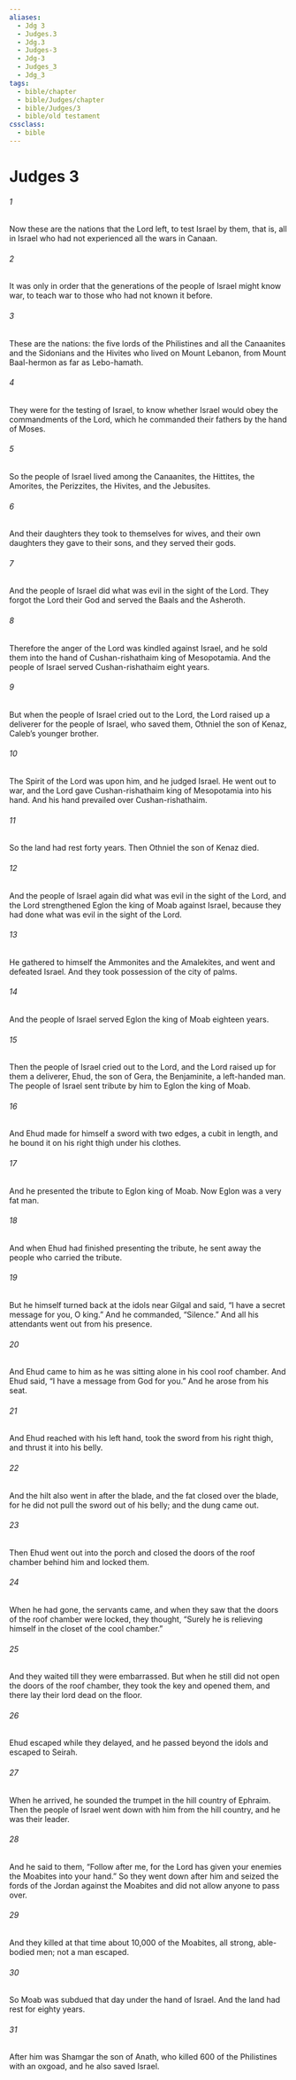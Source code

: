 ```yaml
---
aliases:
  - Jdg 3
  - Judges.3
  - Jdg.3
  - Judges-3
  - Jdg-3
  - Judges_3
  - Jdg_3
tags:
  - bible/chapter
  - bible/Judges/chapter
  - bible/Judges/3
  - bible/old testament
cssclass:
  - bible
---
```


# Judges 3

###### 1
Now these are the nations that the Lord left, to test Israel by them, that is, all in Israel who had not experienced all the wars in Canaan.
###### 2
It was only in order that the generations of the people of Israel might know war, to teach war to those who had not known it before.
###### 3
These are the nations: the five lords of the Philistines and all the Canaanites and the Sidonians and the Hivites who lived on Mount Lebanon, from Mount Baal-hermon as far as Lebo-hamath.
###### 4
They were for the testing of Israel, to know whether Israel would obey the commandments of the Lord, which he commanded their fathers by the hand of Moses.
###### 5
So the people of Israel lived among the Canaanites, the Hittites, the Amorites, the Perizzites, the Hivites, and the Jebusites.
###### 6
And their daughters they took to themselves for wives, and their own daughters they gave to their sons, and they served their gods.
###### 7
And the people of Israel did what was evil in the sight of the Lord. They forgot the Lord their God and served the Baals and the Asheroth.
###### 8
Therefore the anger of the Lord was kindled against Israel, and he sold them into the hand of Cushan-rishathaim king of Mesopotamia. And the people of Israel served Cushan-rishathaim eight years.
###### 9
But when the people of Israel cried out to the Lord, the Lord raised up a deliverer for the people of Israel, who saved them, Othniel the son of Kenaz, Caleb’s younger brother.
###### 10
The Spirit of the Lord was upon him, and he judged Israel. He went out to war, and the Lord gave Cushan-rishathaim king of Mesopotamia into his hand. And his hand prevailed over Cushan-rishathaim.
###### 11
So the land had rest forty years. Then Othniel the son of Kenaz died.
###### 12
And the people of Israel again did what was evil in the sight of the Lord, and the Lord strengthened Eglon the king of Moab against Israel, because they had done what was evil in the sight of the Lord.
###### 13
He gathered to himself the Ammonites and the Amalekites, and went and defeated Israel. And they took possession of the city of palms.
###### 14
And the people of Israel served Eglon the king of Moab eighteen years.
###### 15
Then the people of Israel cried out to the Lord, and the Lord raised up for them a deliverer, Ehud, the son of Gera, the Benjaminite, a left-handed man. The people of Israel sent tribute by him to Eglon the king of Moab.
###### 16
And Ehud made for himself a sword with two edges, a cubit in length, and he bound it on his right thigh under his clothes.
###### 17
And he presented the tribute to Eglon king of Moab. Now Eglon was a very fat man.
###### 18
And when Ehud had finished presenting the tribute, he sent away the people who carried the tribute.
###### 19
But he himself turned back at the idols near Gilgal and said, “I have a secret message for you, O king.” And he commanded, “Silence.” And all his attendants went out from his presence.
###### 20
And Ehud came to him as he was sitting alone in his cool roof chamber. And Ehud said, “I have a message from God for you.” And he arose from his seat.
###### 21
And Ehud reached with his left hand, took the sword from his right thigh, and thrust it into his belly.
###### 22
And the hilt also went in after the blade, and the fat closed over the blade, for he did not pull the sword out of his belly; and the dung came out.
###### 23
Then Ehud went out into the porch and closed the doors of the roof chamber behind him and locked them.
###### 24
When he had gone, the servants came, and when they saw that the doors of the roof chamber were locked, they thought, “Surely he is relieving himself in the closet of the cool chamber.”
###### 25
And they waited till they were embarrassed. But when he still did not open the doors of the roof chamber, they took the key and opened them, and there lay their lord dead on the floor.
###### 26
Ehud escaped while they delayed, and he passed beyond the idols and escaped to Seirah.
###### 27
When he arrived, he sounded the trumpet in the hill country of Ephraim. Then the people of Israel went down with him from the hill country, and he was their leader.
###### 28
And he said to them, “Follow after me, for the Lord has given your enemies the Moabites into your hand.” So they went down after him and seized the fords of the Jordan against the Moabites and did not allow anyone to pass over.
###### 29
And they killed at that time about 10,000 of the Moabites, all strong, able-bodied men; not a man escaped.
###### 30
So Moab was subdued that day under the hand of Israel. And the land had rest for eighty years.
###### 31
After him was Shamgar the son of Anath, who killed 600 of the Philistines with an oxgoad, and he also saved Israel.



